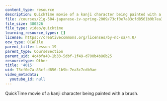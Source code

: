 ```yaml
---
content_type: resource
description: QuickTime movie of a kanji character being painted with a brush.
file: /courses/21g-504-japanese-iv-spring-2009/73cf0e7a83cfd8561b9b7ea3c7cdb9ae_4015.mov
file_size: 380326
file_type: video/quicktime
learning_resource_types: []
license: https://creativecommons.org/licenses/by-nc-sa/4.0/
ocw_type: OCWFile
parent_title: Lesson 19
parent_type: CourseSection
parent_uid: 4c4bfa40-1b33-5dbf-1f49-d700b4b86b25
resourcetype: Other
title: '4015'
uid: 73cf0e7a-83cf-d856-1b9b-7ea3c7cdb9ae
video_metadata:
  youtube_id: null
---
```

QuickTime movie of a kanji character being painted with a brush.